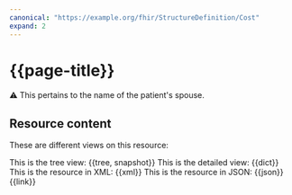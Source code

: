 ```yaml
---
canonical: "https://example.org/fhir/StructureDefinition/Cost"
expand: 2
---
```


# {{page-title}}

⚠️ This pertains to the name of the patient's spouse.

## Resource content

These are different views on this resource:

<tabs>
<tab title="Overview">
	This is the tree view:
	{{tree, snapshot}}
</tab>
<tab title="Detailed view">
	This is the detailed view:
	{{dict}}
</tab>
<tab title="XML">
	This is the resource in XML:
	{{xml}}	
</tab>
<tab title="JSON">
	This is the resource in JSON:
	{{json}}
</tab>
<tab title="Link">
	{{link}}
</tab>
</tabs>




